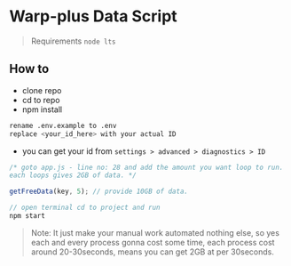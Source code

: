# Warp-plus Data Script

> Requirements ```node lts```

## How to

- clone repo
- cd to repo
- npm install

```bash
rename .env.example to .env
replace <your_id_here> with your actual ID
```

- you can get your id from ```settings > advanced > diagnostics > ID```

```js
/* goto app.js - line no: 28 and add the amount you want loop to run.
each loops gives 2GB of data. */

getFreeData(key, 5); // provide 10GB of data.

// open terminal cd to project and run
npm start
```

> Note: It just make your manual work automated nothing else, so yes each and every process gonna cost some time, each process cost around 20-30seconds, means you can get 2GB at per 30seconds.
